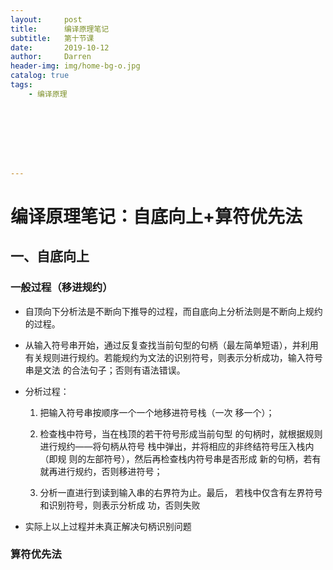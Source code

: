 ```yaml
---
layout:     post
title:      编译原理笔记
subtitle:   第十节课
date:       2019-10-12
author:     Darren
header-img: img/home-bg-o.jpg
catalog: true
tags:
    - 编译原理








---
```


# 编译原理笔记：自底向上+算符优先法

## 一、自底向上

### 一般过程（移进规约）

- 自顶向下分析法是不断向下推导的过程，而自底向上分析法则是不断向上规约的过程。

- 从输入符号串开始，通过反复查找当前句型的句柄（最左简单短语），并利用有关规则进行规约。若能规约为文法的识别符号，则表示分析成功，输入符号串是文法 的合法句子；否则有语法错误。

- 分析过程：

  1. 把输入符号串按顺序一个一个地移进符号栈（一次 移一个）；

  2. 检查栈中符号，当在栈顶的若干符号形成当前句型 的句柄时，就根据规则进行规约——将句柄从符号 栈中弹出，并将相应的非终结符号压入栈内（即规 则的左部符号），然后再检查栈内符号串是否形成 新的句柄，若有就再进行规约，否则移进符号；
  3. 分析一直进行到读到输入串的右界符为止。最后， 若栈中仅含有左界符号和识别符号，则表示分析成 功，否则失败

- 实际上以上过程并未真正解决句柄识别问题

### 算符优先法

